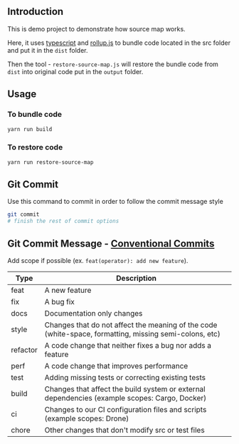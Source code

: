 ## Introduction

This is demo project to demonstrate how source map works.

Here, it uses [typescript](https://www.typescriptlang.org/) and [rollup.js](https://rollupjs.org/guide/en/) to bundle code located in the src folder and put it in the `dist` folder.

Then the tool - `restore-source-map.js` will restore the bundle code from `dist` into original code put in the `output` folder.

## Usage

### To bundle code

```bash
yarn run build
```

### To restore code

```bash
yarn run restore-source-map
```

## Git Commit

Use this command to commit in order to follow the commit message style

```bash
git commit
# finish the rest of commit options
```

## Git Commit Message - [Conventional Commits](https://www.conventionalcommits.org/en)

Add scope if possible (ex. `feat(operator): add new feature`).

| Type     | Description                                                                                            |
| -------- | ------------------------------------------------------------------------------------------------------ |
| feat     | A new feature                                                                                          |
| fix      | A bug fix                                                                                              |
| docs     | Documentation only changes                                                                             |
| style    | Changes that do not affect the meaning of the code (white-space, formatting, missing semi-colons, etc) |
| refactor | A code change that neither fixes a bug nor adds a feature                                              |
| perf     | A code change that improves performance                                                                |
| test     | Adding missing tests or correcting existing tests                                                      |
| build    | Changes that affect the build system or external dependencies (example scopes: Cargo, Docker)          |
| ci       | Changes to our CI configuration files and scripts (example scopes: Drone)                              |
| chore    | Other changes that don't modify src or test files                                                      |
